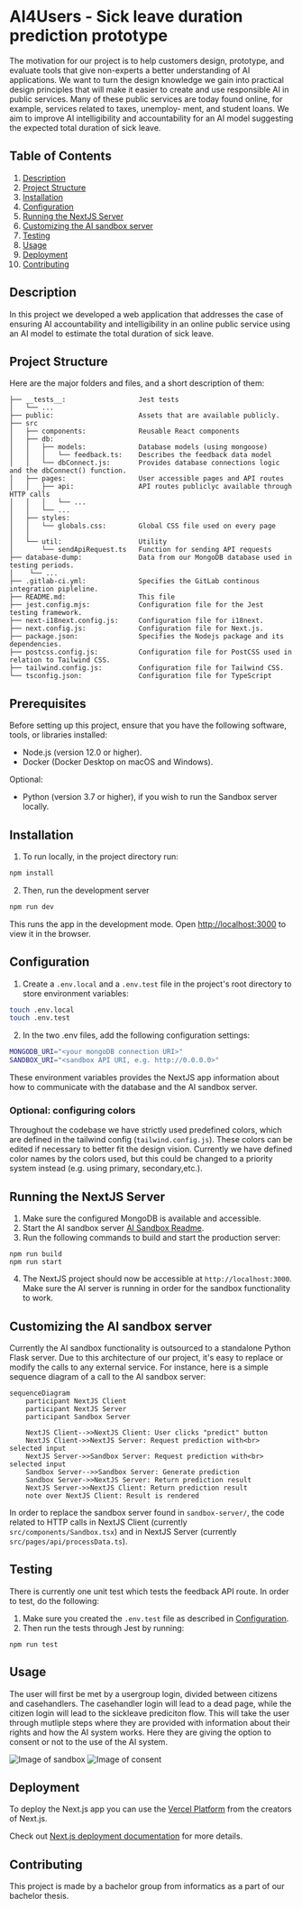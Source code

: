 # AI4Users - Sick leave duration prediction prototype
The motivation for our project is to help customers design, prototype, and evaluate
tools that give non-experts a better understanding of AI applications. We want to
turn the design knowledge we gain into practical design principles that will make
it easier to create and use responsible AI in public services. Many of these public
services are today found online, for example, services related to taxes, unemploy-
ment, and student loans. We aim to improve AI intelligibility and accountability for an AI
model suggesting the expected total duration of sick leave. 

## Table of Contents

1. [Description](#description)
2. [Project Structure](#project-structure)
3. [Installation](#installation)
4. [Configuration](#configuration)
5. [Running the NextJS Server](#running-the-nextjs-server)
6. [Customizing the AI sandbox server](#customizing-the-ai-sandbox-server)
7. [Testing](#testing)
8. [Usage](#usage)
9. [Deployment](#deployment)
10. [Contributing](#contributing)

## Description

In this project we developed a web application that addresses the case of ensuring AI accountability and intelligibility in an online public service using an AI model to estimate the total duration of sick leave.

## Project Structure
Here are the major folders and files, and a short description of them:

```
├── __tests__:                  Jest tests
│   └── ...
├── public:                     Assets that are available publicly.
├── src
│   ├── components:             Reusable React components
│   ├── db: 
│   │   ├── models:             Database models (using mongoose) 
│   │   │   └── feedback.ts:    Describes the feedback data model
│   │   └── dbConnect.js:       Provides database connections logic and the dbConnect() function.
│   ├── pages:                  User accessible pages and API routes
│   │   ├── api:                API routes publiclyc available through HTTP calls
│   │   │   └── ...
│   │   └── ...
│   ├── styles:
│   │   └── globals.css:        Global CSS file used on every page
│   │
│   └── util:                   Utility
│       └── sendApiRequest.ts   Function for sending API requests 
├── database-dump:              Data from our MongoDB database used in testing periods.
│    └── ...
├── .gitlab-ci.yml:             Specifies the GitLab continous integration pipleline.
├── README.md:                  This file
├── jest.config.mjs:            Configuration file for the Jest testing framework.
├── next-i18next.config.js:     Configuration file for i18next.
├── next.config.js:             Configuration file for Next.js.
├── package.json:               Specifies the Nodejs package and its dependencies.
├── postcss.config.js:          Configuration file for PostCSS used in relation to Tailwind CSS.
├── tailwind.config.js:         Configuration file for Tailwind CSS.
└── tsconfig.json:              Configuration file for TypeScript
```

## Prerequisites

Before setting up this project, ensure that you have the following software, tools, or libraries installed:

- Node.js (version 12.0 or higher).
- Docker (Docker Desktop on macOS and Windows).

Optional:
- Python (version 3.7 or higher), if you wish to run the Sandbox server locally.


## Installation

1. To run locally, in the project directory run:

```bash
npm install
```
2. Then, run the development server
```bash
npm run dev
```

This runs the app in the development mode. Open [http://localhost:3000](http://localhost:3000) to view it in the browser. 


## Configuration
1. Create a `.env.local` and a `.env.test` file in the project's root directory to store environment variables:
```bash
touch .env.local
touch .env.test
```
2. In the two .env files, add the following configuration settings:
```bash
MONGODB_URI="<your mongoDB connection URI>"
SANDBOX_URI="<sandbox API URI, e.g. http://0.0.0.0>"
```
These environment variables provides the NextJS app information about how to communicate with the database and the AI sandbox server.

### Optional: configuring colors
Throughout the codebase we have strictly used predefined colors, which are defined in the tailwind config (`tailwind.config.js`). These colors can be edited if necessary to better fit the design vision. Currently we have defined color names by the colors used, but this could be changed to a priority system instead (e.g. using primary, secondary,etc.).


## Running the NextJS Server
1. Make sure the configured MongoDB is available and accessible.
2. Start the AI sandbox server [AI Sandbox Readme](sandbox-server/README.md).
3. Run the following commands to build and start the production server:
```
npm run build
npm run start
```

4. The NextJS project should now be accessible at `http://localhost:3000`. Make sure the AI server is running in order for the sandbox functionality to work.

## Customizing the AI sandbox server
Currently the AI sandbox functionality is outsourced to a standalone Python Flask server. Due to this architecture of our project, it's easy to replace or modify the calls to any external service. For instance, here is a simple sequence diagram of a call to the AI sandbox server:
```mermaid
sequenceDiagram
    participant NextJS Client
    participant NextJS Server
    participant Sandbox Server

    NextJS Client-->>NextJS Client: User clicks "predict" button
    NextJS Client->>NextJS Server: Request prediction with<br> selected input
    NextJS Server->>Sandbox Server: Request prediction with<br> selected input
    Sandbox Server-->>Sandbox Server: Generate prediction
    Sandbox Server->>NextJS Server: Return prediction result
    NextJS Server->>NextJS Client: Return prediction result
    note over NextJS Client: Result is rendered
```
In order to replace the sandbox server found in `sandbox-server/`, the code related to HTTP calls in NextJS Client (currently `src/components/Sandbox.tsx`) and in NextJS Server (currently `src/pages/api/processData.ts`).

## Testing
There is currently one unit test which tests the feedback API route. In order to test, do the following:
1. Make sure you created the `.env.test` file as described in [Configuration](#configuration).
2. Then run the tests through Jest by running:
```
npm run test
```


## Usage

The user will first be met by a usergroup login, divided between citizens and casehandlers. The casehandler login will lead to a dead page, while the citizen login will lead to the sickleave prediciton flow. This will take the user through mutliple steps where they are provided with information about their rights and how the AI system works. Here they are giving the option to consent or not to the use of the AI system. 


![Image of sandbox](/public/img/sandbox.png)
![Image of consent](/public/img/consent.png)


## Deployment

To deploy the Next.js app you can use the [Vercel Platform](https://vercel.com/new?utm_medium=default-template&filter=next.js&utm_source=create-next-app&utm_campaign=create-next-app-readme) from the creators of Next.js.

Check out [Next.js deployment documentation](https://nextjs.org/docs/deployment) for more details.


## Contributing

This project is made by a bachelor group from informatics as a part of our bachelor thesis. 


